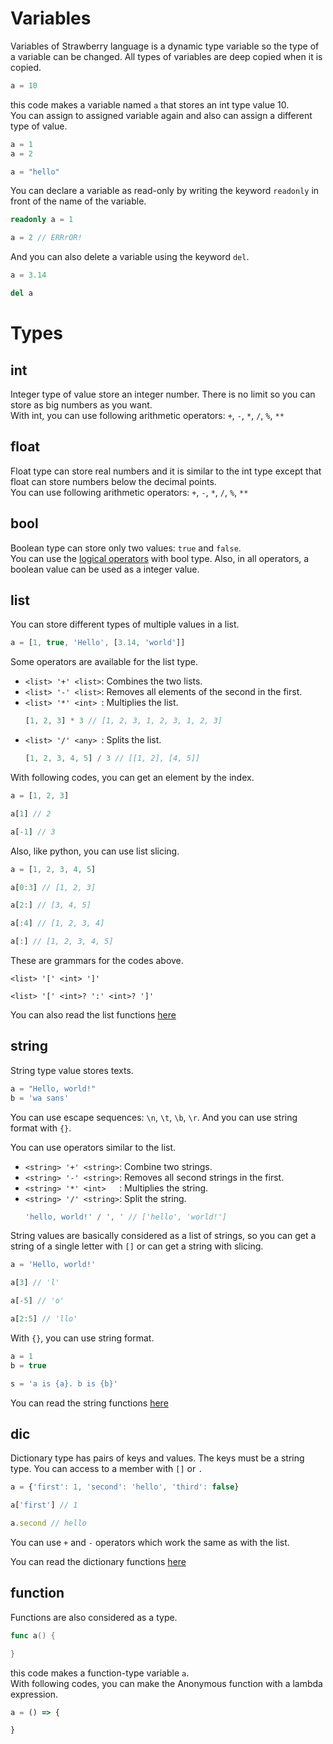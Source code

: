 # Variables

Variables of Strawberry language is a dynamic type variable so the type of a variable can be changed. All types of variables are deep copied when it is copied.

```js
a = 10
```
this code makes a variable named `a` that stores an int type value 10.   
You can assign to assigned variable again and also can assign a different type of value.
```js
a = 1
a = 2

a = "hello"
```

You can declare a variable as read-only by writing the keyword `readonly` in front of the name of the variable.
```cs
readonly a = 1

a = 2 // ERRrOR!
```

And you can also delete a variable using the keyword `del`.
```py
a = 3.14

del a
```

# Types

## int
Integer type of value store an integer number. There is no limit so you can store as big numbers as you want.   
With int, you can use following arithmetic operators: `+`, `-`, `*`, `/`, `%`, `**`

## float
Float type can store real numbers and it is similar to the int type except that float can store numbers below the decimal points.   
You can use following arithmetic operators: `+`, `-`, `*`, `/`, `%`, `**`

## bool
Boolean type can store only two values: `true` and `false`.   
You can use the [logical operators](Operators.md#logical-operators) with bool type. Also, in all operators, a boolean value can be used as a integer value.

## list
You can store different types of multiple values in a list.
```js
a = [1, true, 'Hello', [3.14, 'world']]
```

Some operators are available for the list type.
- `<list> '+' <list>`: Combines the two lists.
- `<list> '-' <list>`: Removes all elements of the second in the first.
- `<list> '*' <int> `: Multiplies the list.
    ```js
    [1, 2, 3] * 3 // [1, 2, 3, 1, 2, 3, 1, 2, 3]
    ```
- `<list> '/' <any> `: Splits the list.
    ```js
    [1, 2, 3, 4, 5] / 3 // [[1, 2], [4, 5]]
    ```

With following codes, you can get an element by the index.
```js
a = [1, 2, 3]

a[1] // 2

a[-1] // 3
```

Also, like python, you can use list slicing.
```js
a = [1, 2, 3, 4, 5]

a[0:3] // [1, 2, 3]

a[2:] // [3, 4, 5]

a[:4] // [1, 2, 3, 4]

a[:] // [1, 2, 3, 4, 5]
```

These are grammars for the codes above.
```
<list> '[' <int> ']'
```
```
<list> '[' <int>? ':' <int>? ']'
```

You can also read the list functions [here](Functions.md#list-functions)

## string
String type value stores texts.
```js
a = "Hello, world!"
b = 'wa sans'
```
You can use escape sequences: `\n`, `\t`, `\b`, `\r`. And you can use string format with `{}`.

You can use operators similar to the list.
- `<string> '+' <string>`: Combine two strings.
- `<string> '-' <string>`: Removes all second strings in the first.
- `<string> '*' <int>   `: Multiplies the string.
- `<string> '/' <string>`: Split the string.
    ```js
    'hello, world!' / ', ' // ['hello', 'world!']
    ```

String values are basically considered as a list of strings, so you can get a string of a single letter with `[]` or can get a string with slicing.
```js
a = 'Hello, world!'

a[3] // 'l'

a[-5] // 'o'

a[2:5] // 'llo'
```

With `{}`, you can use string format.
```js
a = 1
b = true

s = 'a is {a}. b is {b}'
```

You can read the string functions [here](Functions.md#string-functions)

## dic
Dictionary type has pairs of keys and values. The keys must be a string type. You can access to a member with `[]` or `.`
```js
a = {'first': 1, 'second': 'hello', 'third': false}

a['first'] // 1

a.second // hello
```

You can use `+` and `-` operators which work the same as with the list.

You can read the dictionary functions [here](Functions.md#dictionary-functions)

## function
Functions are also considered as a type.

```go
func a() {

}
```
this code makes a function-type variable `a`.   
With following codes, you can make the Anonymous function with a lambda expression.
```js
a = () => {

}
```
